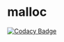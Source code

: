 # malloc
[![Codacy Badge](https://api.codacy.com/project/badge/Grade/40533510b64040a58a2b375fabaa67cd)](https://app.codacy.com/app/malusiTowo/malloc?utm_source=github.com&utm_medium=referral&utm_content=malusiTowo/malloc&utm_campaign=Badge_Grade_Dashboard)